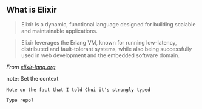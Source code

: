 ##  What is Elixir

> Elixir is a dynamic, functional language designed for building scalable and maintainable applications.

>Elixir leverages the Erlang VM, known for running low-latency, distributed and fault-tolerant systems, while also being successfully used in web development and the embedded software domain.

*From [elixir-lang.org](http://elixir-lang.org)*

note:
    Set the context
    
    Note on the fact that I told Chui it's strongly typed
    
    Type repo?
